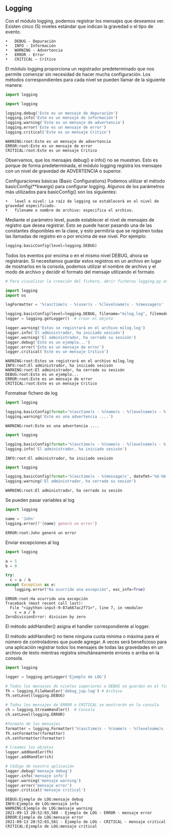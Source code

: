 
## Logging

Con el módulo logging, podemos registrar los mensajes que deseamos ver. Existen cinco (5) niveles estándar que indican la gravedad o el tipo de evento. 

    •	DEBUG - Depuración
    •	INFO - Información
    •	WARNING - Advertencia
    •	ERROR - Error
    •	CRITICAL – Crítico

El módulo logging proporciona un registrador predeterminado que nos permite comenzar sin necesidad de hacer mucha configuración. Los métodos correspondientes para cada nivel se pueden llamar de la siguiente manera:



```python
import logging
```


```python
import logging

logging.debug('Este es un mensaje de depuración')
logging.info('Este es un mensaje de información')
logging.warning('Este es un mensaje de advertencia')
logging.error('Este es un mensaje de error')
logging.critical('Este es un mensaje Critico')
```

    WARNING:root:Este es un mensaje de advertencia
    ERROR:root:Este es un mensaje de error
    CRITICAL:root:Este es un mensaje Critico


Observamos, que los mensajes debug() e info() no se muestran. Esto es porque de forma predeterminada, el módulo logging registra los mensajes con un nivel de gravedad de ADVERTENCIA o superior.  

Configuraciones básicas (Basic Configurations)
Podemos utilizar el método basicConfig(**kwargs) para configurar logging.  Algunos de los parámetros más utilizados para basicConfig() son los siguientes:

    •	level o nivel: La raíz de logging se establecerá en el nivel de gravedad especificado.
    •	filename o nombre de archivo: especifica el archivo.

Mediante el parámetro level, puede establecer el nivel de mensajes de registro que desea registrar. Esto se puede hacer pasando una de las constantes disponibles en la clase, y esto permitiría que se registren todas las llamadas de registro en o por encima de ese nivel. Por ejemplo:


```python
logging.basicConfig(level=logging.DEBUG)
```

Todos los eventos por encima o en el mismo nivel DEBUG, ahora se registrarán. 
Si necesitamos guardar estos registros en un archivo en lugar de mostrarlos en la consola, podemos utilizar el nombre de archivo y el modo de archivo y decidir el formato del mensaje utilizando el formato


```python
# Para visualizar la creación del fichero, abrir ficheros logging.py en Pycharm

import logging
import os

logFormatter = '%(asctime)s - %(user)s - %(levelname)s - %(message)s'

logging.basicConfig(level=logging.DEBUG, filename="milog.log", filemode='a',  format= logFormatter, datefmt='%d-%b-%y %H:%M:%S')
logger = logging.getLogger()  # crear el objeto

logger.warning('Estos se registrará en el archivo milog.log')
logger.info('El administrador, ha iniciado sesisón')
logger.warning('El administrador, ha cerrado su sesisón')
logger.debug('Esto es un ejemplo...')
logger.error('Este es un mensaje de error')
logger.critical('Este es un mensaje Critico')
```

    WARNING:root:Estos se registrará en el archivo milog.log
    INFO:root:El administrador, ha iniciado sesisón
    WARNING:root:El administrador, ha cerrado su sesisón
    DEBUG:root:Esto es un ejemplo...
    ERROR:root:Este es un mensaje de error
    CRITICAL:root:Este es un mensaje Critico


Formatear fichero de log

```python
import logging

logging.basicConfig(format='%(asctime)s - %(name)s - %(levelname)s - %(message)s', datefmt='%d-%b-%y %H:%M:%S')
logging.warning('Este es una advertencia ....')

```

    WARNING:root:Este es una advertencia ....



```python
import logging

logging.basicConfig(format='%(asctime)s - %(name)s - %(levelname)s - %(message)s', datefmt='%d-%b-%y %H:%M:%S', level=logging.INFO)
logging.info('El administrador, ha iniciado sesisón')

```

    INFO:root:El administrador, ha iniciado sesisón



```python
import logging

logging.basicConfig(format='%(asctime)s - %(message)s', datefmt='%d-%b-%y %H:%M:%S')
logging.warning('El administrador, ha cerrado su sesión')
```

    WARNING:root:El administrador, ha cerrado su sesión

Se pueden pasar variables al log

```python
import logging

name = 'John'
logging.error(f'{name} generó un error')

```

    ERROR:root:John generó un error


Enviar excepciones al log

```python
import logging

a = 5
b = 0

try:
  c = a / b
except Exception as e:
    logging.error("Ha ocurrido una excepción", exc_info=True)

```

    ERROR:root:Ha ocurrido una excepción
    Traceback (most recent call last):
      File "<ipython-input-9-87a667ac2f71>", line 7, in <module>
        c = a / b
    ZeroDivisionError: division by zero


El método addHandler() asigna el handler correspondiente al logger.

El método addHandler() no tiene ninguna cuota mínima o máxima para el número de controladores que puede agregar. A veces será beneficioso para una aplicación registrar todos los mensajes de todas las gravedades en un archivo de texto mientras registra simultáneamente errores o arriba en la consola. 


```python
import logging

logger = logging.getLogger('Ejemplo de LOG')

# Todos los mensajes de niveles superiores a DEBUG se guardan en el fichero
fh = logging.FileHandler('debug_jup.log') # Archivo 
fh.setLevel(logging.DEBUG)

# Todos los mensajes de ERROR o CRITICAL se mostrarán en la consola
ch = logging.StreamHandler()  # Consola
ch.setLevel(logging.ERROR)

#formato de los mensajes
formatter = logging.Formatter('%(asctime)s - %(name)s - %(levelname)s - %(message)s')
fh.setFormatter(formatter)
ch.setFormatter(formatter)

# Creamos los objetos
logger.addHandler(fh)
logger.addHandler(ch)

# Código de nuestra aplicación
logger.debug('mensaje debug')
logger.info('mensaje info')
logger.warning('mensaje warning')
logger.error('mensaje error')
logger.critical('mensaje critical')
```

    DEBUG:Ejemplo de LOG:mensaje debug
    INFO:Ejemplo de LOG:mensaje info
    WARNING:Ejemplo de LOG:mensaje warning
    2021-09-13 20:52:03,580 - Ejemplo de LOG - ERROR - mensaje error
    ERROR:Ejemplo de LOG:mensaje error
    2021-09-13 20:52:03,581 - Ejemplo de LOG - CRITICAL - mensaje critical
    CRITICAL:Ejemplo de LOG:mensaje critical

